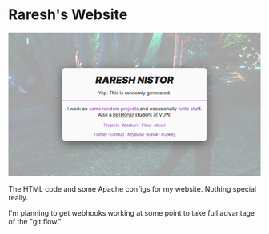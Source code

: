 # Raresh's Website

![](preview.png)

The HTML code and some Apache configs for my website. Nothing special really.

I'm planning to get webhooks working at some point to take full advantage of the "git flow."